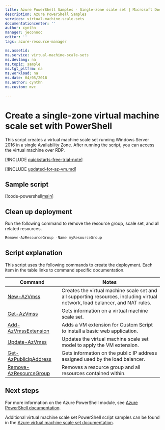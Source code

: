 ```yaml
---
title: Azure PowerShell Samples - Single-zone scale set | Microsoft Docs
description: Azure PowerShell Samples
services: virtual-machine-scale-sets
documentationcenter: ''
author: cynthn
manager: jeconnoc
editor: ''
tags: azure-resource-manager

ms.assetid:
ms.service: virtual-machine-scale-sets
ms.devlang: na
ms.topic: sample
ms.tgt_pltfrm: na
ms.workload: na
ms.date: 04/05/2018
ms.author: cynthn
ms.custom: mvc

---
```


# Create a single-zone virtual machine scale set with PowerShell
This script creates a virtual machine scale set running Windows Server 2016 in a single Availability Zone. After running the script, you can access the virtual machine over RDP.

[!INCLUDE [quickstarts-free-trial-note](../../../includes/quickstarts-free-trial-note.md)]

[!INCLUDE [updated-for-az-vm.md](../../../includes/updated-for-az-vm.md)]

## Sample script

[!code-powershell[main](../../../powershell_scripts/virtual-machine-scale-sets/create-single-availability-zone/create-single-availability-zone.ps1 "Create single-zone scale set")]

## Clean up deployment
Run the following command to remove the resource group, scale set, and all related resources.

```powershell
Remove-AzResourceGroup -Name myResourceGroup
```

## Script explanation
This script uses the following commands to create the deployment. Each item in the table links to command specific documentation.

| Command | Notes |
|---|---|
| [New-AzVmss](/powershell/module/az.compute/new-azvmss) | Creates the virtual machine scale set and all supporting resources, including virtual network, load balancer, and NAT rules. |
| [Get-AzVmss](/powershell/module/az.compute/get-azvmss) | Gets information on a virtual machine scale set. |
| [Add-AzVmssExtension](/powershell/module/az.compute/add-azvmssextension) | Adds a VM extension for Custom Script to install a basic web application. |
| [Update-AzVmss](/powershell/module/az.compute/update-azvmss) | Updates the virtual machine scale set model to apply the VM extension. |
| [Get-AzPublicIpAddress](/powershell/module/az.network/get-azpublicipaddress) | Gets information on the public IP address assigned used by the load balancer. |
| [Remove-AzResourceGroup](/powershell/module/az.resources/remove-azresourcegroup) | Removes a resource group and all resources contained within. |

## Next steps
For more information on the Azure PowerShell module, see [Azure PowerShell documentation](/powershell/azure/overview).

Additional virtual machine scale set PowerShell script samples can be found in the [Azure virtual machine scale set documentation](../powershell-samples.md).
